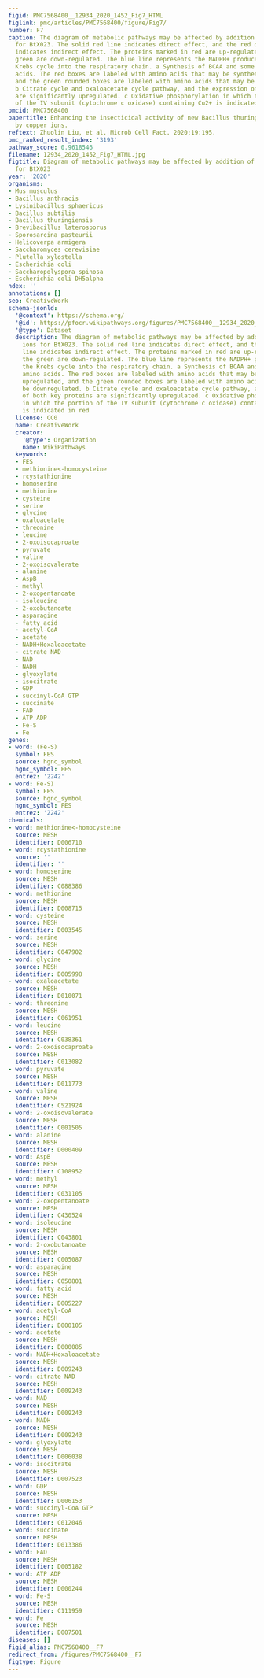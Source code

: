```yaml
---
figid: PMC7568400__12934_2020_1452_Fig7_HTML
figlink: pmc/articles/PMC7568400/figure/Fig7/
number: F7
caption: The diagram of metabolic pathways may be affected by addition of copper ions
  for BtX023. The solid red line indicates direct effect, and the red dotted line
  indicates indirect effect. The proteins marked in red are up-regulated, and the
  green are down-regulated. The blue line represents the NADPH+ produced from the
  Krebs cycle into the respiratory chain. a Synthesis of BCAA and some other amino
  acids. The red boxes are labeled with amino acids that may be synthetically upregulated,
  and the green rounded boxes are labeled with amino acids that may be downregulated.
  b Citrate cycle and oxaloacetate cycle pathway, and the expression of both key proteins
  are significantly upregulated. c Oxidative phosphorylation in which the portion
  of the IV subunit (cytochrome c oxidase) containing Cu2+ is indicated in red
pmcid: PMC7568400
papertitle: Enhancing the insecticidal activity of new Bacillus thuringiensis X023
  by copper ions.
reftext: Zhuolin Liu, et al. Microb Cell Fact. 2020;19:195.
pmc_ranked_result_index: '3193'
pathway_score: 0.9618546
filename: 12934_2020_1452_Fig7_HTML.jpg
figtitle: Diagram of metabolic pathways may be affected by addition of copper ions
  for BtX023
year: '2020'
organisms:
- Mus musculus
- Bacillus anthracis
- Lysinibacillus sphaericus
- Bacillus subtilis
- Bacillus thuringiensis
- Brevibacillus laterosporus
- Sporosarcina pasteurii
- Helicoverpa armigera
- Saccharomyces cerevisiae
- Plutella xylostella
- Escherichia coli
- Saccharopolyspora spinosa
- Escherichia coli DH5alpha
ndex: ''
annotations: []
seo: CreativeWork
schema-jsonld:
  '@context': https://schema.org/
  '@id': https://pfocr.wikipathways.org/figures/PMC7568400__12934_2020_1452_Fig7_HTML.html
  '@type': Dataset
  description: The diagram of metabolic pathways may be affected by addition of copper
    ions for BtX023. The solid red line indicates direct effect, and the red dotted
    line indicates indirect effect. The proteins marked in red are up-regulated, and
    the green are down-regulated. The blue line represents the NADPH+ produced from
    the Krebs cycle into the respiratory chain. a Synthesis of BCAA and some other
    amino acids. The red boxes are labeled with amino acids that may be synthetically
    upregulated, and the green rounded boxes are labeled with amino acids that may
    be downregulated. b Citrate cycle and oxaloacetate cycle pathway, and the expression
    of both key proteins are significantly upregulated. c Oxidative phosphorylation
    in which the portion of the IV subunit (cytochrome c oxidase) containing Cu2+
    is indicated in red
  license: CC0
  name: CreativeWork
  creator:
    '@type': Organization
    name: WikiPathways
  keywords:
  - FES
  - methionine<-homocysteine
  - rcystathionine
  - homoserine
  - methionine
  - cysteine
  - serine
  - glycine
  - oxaloacetate
  - threonine
  - leucine
  - 2-oxoisocaproate
  - pyruvate
  - valine
  - 2-oxoisovalerate
  - alanine
  - AspB
  - methyl
  - 2-oxopentanoate
  - isoleucine
  - 2-oxobutanoate
  - asparagine
  - fatty acid
  - acetyl-CoA
  - acetate
  - NADH+Hoxaloacetate
  - citrate NAD
  - NAD
  - NADH
  - glyoxylate
  - isocitrate
  - GDP
  - succinyl-CoA GTP
  - succinate
  - FAD
  - ATP ADP
  - Fe-S
  - Fe
genes:
- word: (Fe-S)
  symbol: FES
  source: hgnc_symbol
  hgnc_symbol: FES
  entrez: '2242'
- word: Fe-S)
  symbol: FES
  source: hgnc_symbol
  hgnc_symbol: FES
  entrez: '2242'
chemicals:
- word: methionine<-homocysteine
  source: MESH
  identifier: D006710
- word: rcystathionine
  source: ''
  identifier: ''
- word: homoserine
  source: MESH
  identifier: C088386
- word: methionine
  source: MESH
  identifier: D008715
- word: cysteine
  source: MESH
  identifier: D003545
- word: serine
  source: MESH
  identifier: C047902
- word: glycine
  source: MESH
  identifier: D005998
- word: oxaloacetate
  source: MESH
  identifier: D010071
- word: threonine
  source: MESH
  identifier: C061951
- word: leucine
  source: MESH
  identifier: C038361
- word: 2-oxoisocaproate
  source: MESH
  identifier: C013082
- word: pyruvate
  source: MESH
  identifier: D011773
- word: valine
  source: MESH
  identifier: C521924
- word: 2-oxoisovalerate
  source: MESH
  identifier: C001505
- word: alanine
  source: MESH
  identifier: D000409
- word: AspB
  source: MESH
  identifier: C108952
- word: methyl
  source: MESH
  identifier: C031105
- word: 2-oxopentanoate
  source: MESH
  identifier: C430524
- word: isoleucine
  source: MESH
  identifier: C043801
- word: 2-oxobutanoate
  source: MESH
  identifier: C005087
- word: asparagine
  source: MESH
  identifier: C050801
- word: fatty acid
  source: MESH
  identifier: D005227
- word: acetyl-CoA
  source: MESH
  identifier: D000105
- word: acetate
  source: MESH
  identifier: D000085
- word: NADH+Hoxaloacetate
  source: MESH
  identifier: D009243
- word: citrate NAD
  source: MESH
  identifier: D009243
- word: NAD
  source: MESH
  identifier: D009243
- word: NADH
  source: MESH
  identifier: D009243
- word: glyoxylate
  source: MESH
  identifier: D006038
- word: isocitrate
  source: MESH
  identifier: D007523
- word: GDP
  source: MESH
  identifier: D006153
- word: succinyl-CoA GTP
  source: MESH
  identifier: C012046
- word: succinate
  source: MESH
  identifier: D013386
- word: FAD
  source: MESH
  identifier: D005182
- word: ATP ADP
  source: MESH
  identifier: D000244
- word: Fe-S
  source: MESH
  identifier: C111959
- word: Fe
  source: MESH
  identifier: D007501
diseases: []
figid_alias: PMC7568400__F7
redirect_from: /figures/PMC7568400__F7
figtype: Figure
---
```

